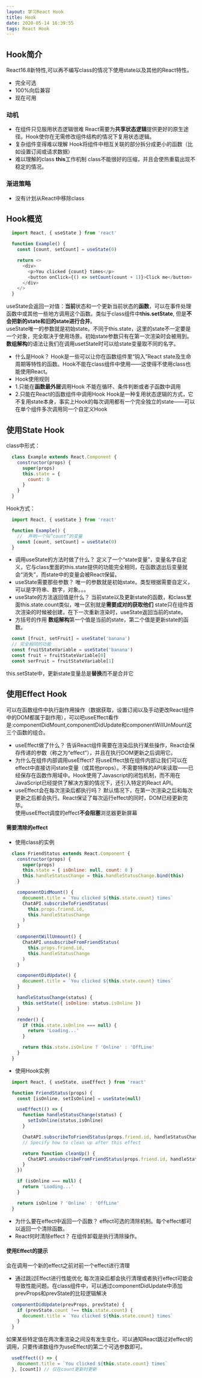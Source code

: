 ```yaml
---
layout: 学习React Hook
title: Hook
date: 2020-05-14 16:39:55
tags: React Hook
---
```

## Hook简介
React16.8新特性,可以再不编写class的情况下使用state以及其他的React特性。
- 完全可选
- 100%向后兼容
- 现在可用
<!-- more -->
### 动机
- 在组件只见服用状态逻辑很难 React需要为**共享状态逻辑**提供更好的原生途径。Hook使你在无需修改组件结构的情况下复用状态逻辑。
- 复杂组件变得难以理解 Hook将组件中相互关联的部分拆分成更小的函数（比如设置订阅或请求数据）
- 难以理解的class **this**工作机制 class不能很好的压缩，并且会使热重载出现不稳定的情况。
### 渐进策略
- 没有计划从React中移除class
## Hook概览
```javascript
  import React, { useState } from 'react'

  function Example() {
    const [count, setCount] = useState(0)

    return <>
      <div>
        <p>You clicked {count} times</p>
        <button onClick={() => setCount(count + 1)}>Click me</button>
      </div>
    </>
  }
```
useState会返回一对值：**当前**状态和一个更新当前状态的**函数**，可以在事件处理函数中或其他一些地方调用这个函数。类似于class组件中**this.setState**, 但是**不会把新的state和旧的state进行合并**。  
useState唯一的参数就是初始state。不同于this.state，这里的state不一定要是一个对象，完全取决于使用场景。初始state参数只有在第一次渲染时会被用到。
**数组解构**的语法让我们在调用usetState时可以给state变量取不同的名字。
- 什么是Hook？
Hook是一些可以让你在函数组件里“钩入”React state及生命周期等特性的函数。Hook不能在class组件中使用——这使得不使用class也能使用React。
- Hook使用规则
- 1.只能在**函数最外层**调用Hook 不能在循环、条件判断或者子函数中调用
- 2.只能在React的函数组件中调用Hook
Hook是一种复用状态逻辑的方式，它不复用state本身，事实上Hook的每次调用都有一个完全独立的state——可以在单个组件多次调用同一个自定义Hook
## 使用State Hook
class中形式：
```javascript
  class Example extends React.Component {
    constructor(props) {
      super(props)
      this.state = {
        count: 0
      }
    }
  }
```
Hook方式：
```javascript
  import React, { useState } from 'react'

  function Example() {
    //  声明一个叫“count”的变量
    const [count, setCount] = useState(0)
  }
```
- 调用useState的方法时做了什么？
定义了一个“state变量”，变量名字自定义，它与class里面的this.state提供的功能完全相同，在函数退出后变量就会“消失”，而state中的变量会被React保留。
- useState需要那些参数？
唯一的参数就是初始state。类型根据需要自定义，可以是字符串、数字，对象。。。
- useState的方法返回值是什么？
当前state以及更新state的函数，和class里面this.state.count类似，唯一区别就是**需要成对的获取他们**
state只在组件首次渲染的时候被创建，在下一次重新渲染时，useState返回当前的state。
- 方括号的作用
**数组解构**第一个值是当前的state，第二个值是更新state的函数。
```javascript
  const [fruit, setFruit] = useState('banana')
  // 完全相同的功能
  const fruitStateVariable = useState('banana')
  const fruit = fruitStateVariable[0]
  const serFruit = fruitStateVariable[1]
```
this.setState中，更新state变量总是**替换**而不是合并它
## 使用Effect Hook
可以在函数组件中执行副作用操作（数据获取，设置订阅以及手动更改React组件中的DOM都属于副作用），可以吧useEffect看作是:componentDidMount,componentDidUpdate和componentWillUnMount这三个函数的组合。
- useEffect做了什么？
告诉React组件需要在渲染后执行某些操作，React会保存传递的参数（称之为“effect”），并且在执行DOM更新之后调用它。
- 为什么在组件内部调用useEffect?
将useEffect放在组件内部让我们可以在effect中直接访问state变量（或其他props）。不需要特殊的API来读取——已经保存在函数作用域中。Hook使用了Javascript的闭包机制，而不用在JavaScript已经提供了解决方案的情况下，还引入特定的React API。
- useEffect会在每次渲染后都执行吗？
默认情况下，在第一次渲染之后和每次更新之后都会执行。React保证了每次运行effect的同时，DOM已经更新完毕。    
使用useEffect调度的effect**不会阻塞**浏览器更新屏幕
#### 需要清除的effect
- 使用class的实例
```javascript
  class FriendStatus extends React.Component {
    constructor(props) {
      super(props)
      this.state = { isOnline: null, count: 0 }
      this.handleStatusChange = this.handleStatusChange.bind(this)
    }

    componentDidMount() {
      document.title = `You clicked ${this.state.count} times`
      ChatAPI.subscribeToFriendStatus(
        this.props.friend.id,
        this.handleStatusChange
      )
    }

    componentWillUnmount() {
      ChatAPI.unsubscribeFromFriendStatus(
        this.props.friend.id,
        this.handleStatusChange
      )
    }

    componentDidUpdate() {
      document.title = `You clicked ${this.state.count} times`
    }

    handleStatusChange(status) {
      this.setState({ isOnline: status.isOnline })
    }

    render() {
      if (this.state.isOnline === null) {
        return 'Loading...'
      }

      return this.state.isOnline ? 'Online' : 'OffLine'
    }
  }
```
- 使用Hook实例
```javascript
  import React, { useState, useEffect } from 'react'

  function FriendStatus(props) {
    const [isOnline, setIsOnline] = useState(null)

    useEffect(() => {
      function handleStatusChange(status) {
        setIsOnline(status,isOnline)
      }

      ChatAPI.subscribeToFriendStatus(props.friend.id, handleStatusChange)
      // Specify how to clean up after this effect

      return function cleanUp() {
        ChatAPI.unsubscribeFromFriendStatus(props.friend.id, handleStatusChange)
      }
    })

    if (isOnline === null) {
      return 'Loading...'
    }

    return isOnline ? 'Online' : 'OffLine'
  }
```
- 为什么要在effect中返回一个函数？
effect可选的清除机制。每个effect都可以返回一个清除函数。
- React何时清除effect？
在组件卸载是执行清除操作。
#### 使用Effect的提示
会在调用一个新的effect之前对前一个effect进行清理
- 通过跳过Effect进行性能优化
每次渲染后都会执行清理或者执行effect可能会导致性能问题。在class组件中，可以通过componentDidUpdate中添加prevProps和prevState的比较逻辑解决
```javascript
  componentDidUpdate(prevProps, prevState) {
    if (prevState.count !== this.state.count) {
      document.title = `You clicked ${this.state.count} times`
    }
  }
```
如果某些特定值在两次重渲染之间没有发生变化，可以通知React跳过对effect的调用，只要传递数组作为useEffect的第二个可选参数即可。
```javascript
  useEffect(() => {
    document.title = `You clicked ${this.state.count} times`
  }, [count]) // 仅在count更新时更新
```
